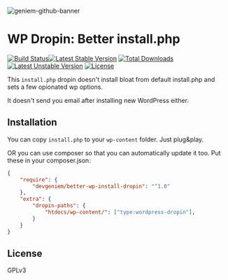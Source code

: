 ![geniem-github-banner](https://cloud.githubusercontent.com/assets/5691777/14319886/9ae46166-fc1b-11e5-9630-d60aa3dc4f9e.png)
# WP Dropin: Better install.php
[![Build Status](https://travis-ci.org/devgeniem/better-wp-install-dropin.svg?branch=master)](https://travis-ci.org/devgeniem/better-wp-install-dropin)[![Latest Stable Version](https://poser.pugx.org/devgeniem/better-wp-install-dropin/v/stable)](https://packagist.org/packages/devgeniem/better-wp-install-dropin) [![Total Downloads](https://poser.pugx.org/devgeniem/better-wp-install-dropin/downloads)](https://packagist.org/packages/devgeniem/better-wp-install-dropin) [![Latest Unstable Version](https://poser.pugx.org/devgeniem/better-wp-install-dropin/v/unstable)](https://packagist.org/packages/devgeniem/better-wp-install-dropin) [![License](https://poser.pugx.org/devgeniem/better-wp-install-dropin/license)](https://packagist.org/packages/devgeniem/better-wp-install-dropin)

This `install.php` dropin doesn't install bloat from default install.php and sets a few opionated wp options.

It doesn't send you email after installing new WordPress either.

## Installation
You can copy `install.php` to your `wp-content` folder. Just plug&play.

OR you can use composer so that you can automatically update it too. Put these in your composer.json:
```json
{
    "require": {
        "devgeniem/better-wp-install-dropin": "^1.0"
    },
    "extra": {
        "dropin-paths": {
            "htdocs/wp-content/": ["type:wordpress-dropin"],
        }
    }
}
```

## License
GPLv3
